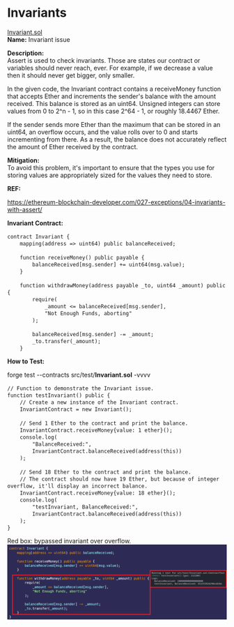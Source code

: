 # Invariants 
[Invariant.sol](https://github.com/SunWeb3Sec/DeFiVulnLabs/blob/main/src/test/Invariant.sol)   
**Name:** Invariant issue

**Description:**  
Assert is used to check invariants. Those are states our contract or variables should never reach, ever. For example,
if we decrease a value then it should never get bigger, only smaller.

In the given code, the Invariant contract contains a receiveMoney function that accepts Ether and
increments the sender's balance with the amount received. This balance is stored as an uint64.
Unsigned integers can store values from 0 to 2^n - 1, so in this case 2^64 - 1, or roughly 18.4467 Ether.

If the sender sends more Ether than the maximum that can be stored in an uint64,
an overflow occurs, and the value rolls over to 0 and starts incrementing from there.
As a result, the balance does not accurately reflect the amount of Ether received by the contract.

**Mitigation:**  
To avoid this problem, it's important to ensure that the types you use for storing values
are appropriately sized for the values they need to store.

**REF:**

https://ethereum-blockchain-developer.com/027-exceptions/04-invariants-with-assert/  

**Invariant Contract:**  
```
contract Invariant {
    mapping(address => uint64) public balanceReceived;

    function receiveMoney() public payable {
        balanceReceived[msg.sender] += uint64(msg.value);
    }

    function withdrawMoney(address payable _to, uint64 _amount) public {
        require(
            _amount <= balanceReceived[msg.sender],
            "Not Enough Funds, aborting"
        );

        balanceReceived[msg.sender] -= _amount;
        _to.transfer(_amount);
    }
```
****How to Test:****

forge test --contracts src/test/**Invariant.sol** -vvvv  
```
// Function to demonstrate the Invariant issue.
function testInvariant() public {
    // Create a new instance of the Invariant contract.
    InvariantContract = new Invariant();

    // Send 1 Ether to the contract and print the balance.
    InvariantContract.receiveMoney{value: 1 ether}();
    console.log(
        "BalanceReceived:",
        InvariantContract.balanceReceived(address(this))
    );

    // Send 18 Ether to the contract and print the balance.
    // The contract should now have 19 Ether, but because of integer overflow, it'll display an incorrect balance.
    InvariantContract.receiveMoney{value: 18 ether}();
    console.log(
        "testInvariant, BalanceReceived:",
        InvariantContract.balanceReceived(address(this))
    );
}
```
Red box: bypassed invariant over overflow.
![Alt text](image-22.png)
